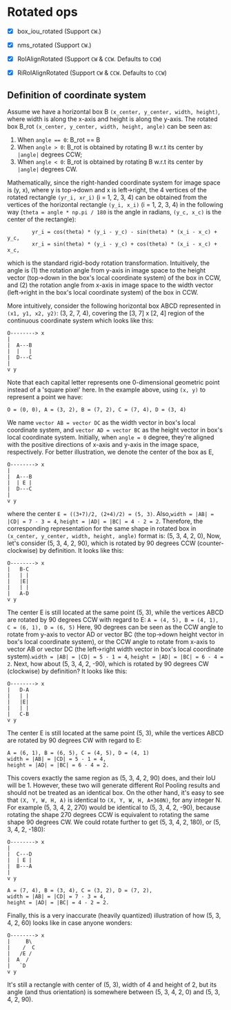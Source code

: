 # Rotated ops

- [x] box_iou_rotated (Support `CW`.)
- [x] nms_rotated (Support `CW`.)
- [x] RoIAlignRotated (Support `CW` & `CCW`. Defaults to `CCW`)
- [x] RiRoIAlignRotated (Support `CW` & `CCW`. Defaults to `CCW`)


## Definition of coordinate system
Assume we have a horizontal box B `(x_center, y_center, width, height)`,
where width is along the x-axis and height is along the y-axis.
The rotated box B_rot `(x_center, y_center, width, height, angle)` can be seen
as:

1. When `angle == 0`: B_rot == B
2. When `angle > 0`: B_rot is obtained by rotating B w.r.t its center
by `|angle|` degrees CCW;
3. When `angle < 0`: B_rot is obtained by rotating B w.r.t its center
by `|angle|` degrees CW.
   
   
Mathematically, since the right-handed coordinate system for image space
is (y, x), where y is top->down and x is left->right, the 4 vertices of the
rotated rectangle `(yr_i, xr_i)` (i = 1, 2, 3, 4) can be obtained from
the vertices of the horizontal rectangle `(y_i, x_i)` (i = 1, 2, 3, 4)
in the following way (`theta = angle * np.pi / 180` is the angle in radians, 
`(y_c, x_c)` is the center of the rectangle):
```
        yr_i = cos(theta) * (y_i - y_c) - sin(theta) * (x_i - x_c) + y_c,
        xr_i = sin(theta) * (y_i - y_c) + cos(theta) * (x_i - x_c) + x_c,
```
which is the standard rigid-body rotation transformation. Intuitively, the
angle is (1) the rotation angle from y-axis in image space
to the height vector (top->down in the box's local coordinate system)
of the box in CCW, and (2) the rotation angle from x-axis in image space
to the width vector (left->right in the box's local coordinate system)
of the box in CCW.

More intuitively, consider the following horizontal box ABCD represented
in `(x1, y1, x2, y2)`: (3, 2, 7, 4), covering the [3, 7] x [2, 4] region of the
continuous coordinate system which looks like this:
```
O--------> x
|
|  A---B
|  |   |
|  D---C
|
v y
```

Note that each capital letter represents one 0-dimensional geometric point
instead of a 'square pixel' here.
In the example above, using `(x, y)` to represent a point we have:
```
O = (0, 0), A = (3, 2), B = (7, 2), C = (7, 4), D = (3, 4)
```
We name `vector AB = vector DC` as the width vector in box's local coordinate system, and
`vector AD = vector BC` as the height vector in box's local coordinate system. Initially,
when `angle = 0` degree, they're aligned with the positive directions of x-axis and y-axis
in the image space, respectively.
For better illustration, we denote the center of the box as E,
```
O--------> x
|
|  A---B
|  | E |
|  D---C
|
v y
```
where the center `E = ((3+7)/2, (2+4)/2) = (5, 3)`. Also,`width = |AB| = |CD| = 7 - 3 = 4`,
`height = |AD| = |BC| = 4 - 2 = 2`.
Therefore, the corresponding representation for the same shape in rotated box in
`(x_center, y_center, width, height, angle)` format is: (5, 3, 4, 2, 0),
Now, let's consider (5, 3, 4, 2, 90), which is rotated by 90 degrees
CCW (counter-clockwise) by definition. It looks like this:
```
O--------> x
|   B-C
|   | |
|   |E|
|   | |
|   A-D
v y
```
The center E is still located at the same point (5, 3), while the vertices
ABCD are rotated by 90 degrees CCW with regard to E:
`A = (4, 5), B = (4, 1), C = (6, 1), D = (6, 5)`
Here, 90 degrees can be seen as the CCW angle to rotate from y-axis to
vector AD or vector BC (the top->down height vector in box's local coordinate system),
or the CCW angle to rotate from x-axis to vector AB or vector DC (the left->right
width vector in box's local coordinate system).`width = |AB| = |CD| = 5 - 1 = 4`,
`height = |AD| = |BC| = 6 - 4 = 2`.
Next, how about (5, 3, 4, 2, -90), which is rotated by 90 degrees CW (clockwise)
by definition? It looks like this:
```
O--------> x
|   D-A
|   | |
|   |E|
|   | |
|   C-B
v y
```
The center E is still located at the same point (5, 3), while the vertices
ABCD are rotated by 90 degrees CW with regard to E:
```
A = (6, 1), B = (6, 5), C = (4, 5), D = (4, 1)
width = |AB| = |CD| = 5 - 1 = 4,
height = |AD| = |BC| = 6 - 4 = 2.
```
This covers exactly the same region as (5, 3, 4, 2, 90) does, and their IoU
will be 1. However, these two will generate different RoI Pooling results and
should not be treated as an identical box.
On the other hand, it's easy to see that `(X, Y, W, H, A)` is identical to
`(X, Y, W, H, A+360N)`, for any integer N. For example (5, 3, 4, 2, 270) would be
identical to (5, 3, 4, 2, -90), because rotating the shape 270 degrees CCW is
equivalent to rotating the same shape 90 degrees CW.
We could rotate further to get (5, 3, 4, 2, 180), or (5, 3, 4, 2, -180):
```
O--------> x
|
|  C---D
|  | E |
|  B---A
|
v y
```
```
A = (7, 4), B = (3, 4), C = (3, 2), D = (7, 2),
width = |AB| = |CD| = 7 - 3 = 4,
height = |AD| = |BC| = 4 - 2 = 2.
```
Finally, this is a very inaccurate (heavily quantized) illustration of
how (5, 3, 4, 2, 60) looks like in case anyone wonders:
```
O--------> x
|     B\
|    /  C
|   /E /
|  A  /
|   `D
v y
```
It's still a rectangle with center of (5, 3), width of 4 and height of 2,
but its angle (and thus orientation) is somewhere between
(5, 3, 4, 2, 0) and (5, 3, 4, 2, 90).